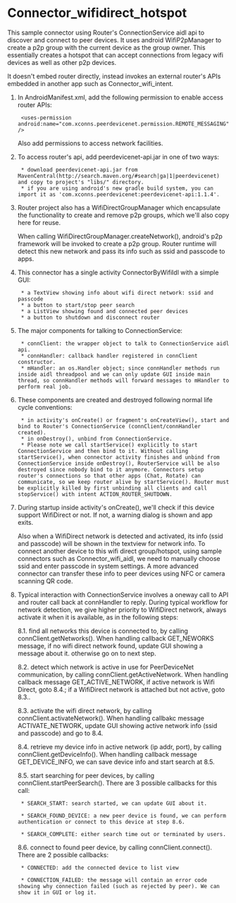 Connector_wifidirect_hotspot
============================

This sample connector using Router's ConnectionService aidl api to discover and connect to peer devices. It uses android WifiP2pManager to create a p2p group with the current device as the group owner. This essentially creates a hotspot that can accept connections from legacy wifi devices as well as other p2p devices.

It doesn't embed router directly, instead invokes an external router's APIs embedded in another app such as Connector_wifi_intent. 

1. In AndroidManifest.xml, add the following permission to enable access router APIs:

		<uses-permission android:name="com.xconns.peerdevicenet.permission.REMOTE_MESSAGING" />

   Also add permissions to access network facilities.

2. To access router's api, add peerdevicenet-api.jar in one of two ways:
             
        * download peerdevicenet-api.jar from MavenCentral(http://search.maven.org/#search|ga|1|peerdevicenet) and copy to project's "libs/" directory.
        * if you are using android's new gradle build system, you can import it as 'com.xconns.peerdevicenet:peerdevicenet-api:1.1.4'.

3. Router project also has a WifiDirectGroupManager which encapsulate the functionality to create and remove p2p groups, which we'll also copy here for reuse. 

	When calling WifiDirectGroupManager.createNetwork(), android's p2p framework will be invoked to create a p2p group. Router runtime will detect this new network and pass its info such as ssid and passcode to apps.

4. This connector has a single activity ConnectorByWifiIdl with a simple GUI:

		* a TextView showing info about wifi direct network: ssid and passcode
		* a button to start/stop peer search
		* a ListView showing found and connected peer devices
		* a button to shutdown and disconnect router


5. The major components for talking to ConnectionService:
	
		* connClient: the wrapper object to talk to ConnectionService aidl api.
		* connHandler: callback handler registered in connClient constructor.
		* mHandler: an os.Handler object; since connHandler methods run inside aidl threadpool and we can only update GUI inside main thread, so connHandler methods will forward messages to mHandler to perform real job.


6. These components are created and destroyed following normal life cycle conventions:

		* in activity's onCreate() or fragment's onCreateView(), start and bind to Router's ConnectionService (connClient/connHandler created). 
		* in onDestroy(), unbind from ConnectionService.
		* Please note we call startService() explicitly to start ConnectionService and then bind to it. Without calling startService(), when connector activity finishes and unbind from ConnectionService inside onDestroy(), RouterService will be also destroyed since nobody bind to it anymore. Connectors setup router's connections so that other apps (Chat, Rotate) can communicate, so we keep router alive by startService(). Router must be explicitly killed by first unbinding all clients and call stopService() with intent ACTION_ROUTER_SHUTDOWN.

7. During startup inside activity's onCreate(), we'll check if this device support WifiDirect or not. If not, a warning dialog is shown and app exits. 

	Also when a WifiDirect network is detected and activated, its info (ssid and passcode) will be shown in the textview for network info. To connect another device to this wifi direct group/hotspot, using sample connectors such as Connector_wifi_aidl, we need to manually choose ssid and enter passcode in system settings. A more advanced connector can transfer these info to peer devices using NFC or camera scanning QR code.

8. Typical interaction with ConnectionService involves a oneway call to API and router call back at connHandler to reply. During typical workflow for network detection, we give higher priority to WifiDirect network, always activate it when it is available, as in the following steps:

	8.1. find all networks this device is connected to, by calling connClient.getNetworks(). When handling callback GET_NEWORKS message, if no wifi direct network found, update GUI showing a message about it. otherwise go on to next step.

	8.2. detect which network is active in use for PeerDeviceNet communication, by calling connClient.getActiveNetwork. When handling callback message GET_ACTIVE_NETWORK, if active network is Wifi Direct, goto 8.4.; if a WifiDirect network is attached but not active, goto 8.3..

	8.3. activate the wifi direct network, by calling connClient.activateNetwork(). When handling callbakc message ACTIVATE_NETWORK, update GUI showing active network info (ssid and passcode) and go to 8.4.

	8.4. retrieve my device info in active network (ip addr, port), by calling connClient.getDeviceInfo(). When handling callback message GET_DEVICE_INFO, we can save device info and start search at 8.5.

	8.5. start searching for peer devices, by calling connClient.startPeerSearch(). There are 3 possible callbacks for this call:

		* SEARCH_START: search started, we can update GUI about it.

		* SEARCH_FOUND_DEVICE: a new peer device is found, we can perform authentication or connect to this device at step 8.6.

		* SEARCH_COMPLETE: either search time out or terminated by users.

	8.6. connect to found peer device, by calling connClient.connect(). There are 2 possible callbacks:

		* CONNECTED: add the connected device to list view
		
		* CONNECTION_FAILED: the message will contain an error code showing why connection failed (such as rejected by peer). We can show it in GUI or log it.


